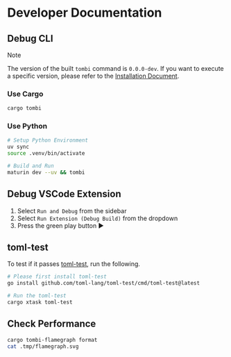 # Developer Documentation

## Debug CLI

> [!NOTE]
> The version of the built `tombi` command is `0.0.0-dev`. If you want to execute a specific version, please refer to the [Installation Document](https://tombi-toml.github.io/tombi/docs/installation).

### Use Cargo
```sh
cargo tombi
```

### Use Python
```sh
# Setup Python Environment
uv sync
source .venv/bin/activate

# Build and Run
maturin dev --uv && tombi
```

## Debug VSCode Extension
1. Select `Run and Debug` from the sidebar
2. Select `Run Extension (Debug Build)` from the dropdown
3. Press the green play button ▶️

## toml-test

To test if it passes [toml-test](https://github.com/toml-lang/toml-test), run the following.

```sh
# Please first install toml-test
go install github.com/toml-lang/toml-test/cmd/toml-test@latest

# Run the toml-test
cargo xtask toml-test
```

## Check Performance

```sh
cargo tombi-flamegraph format
cat .tmp/flamegraph.svg
```
